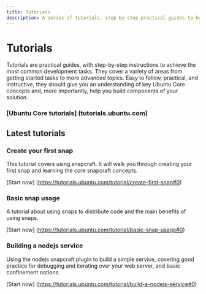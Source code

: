 ```yaml
---
title: Tutorials
description: A series of tutorials, step by step practical guides to help you achieve a variety of tasks from writing your first snap to building a node.js service.
---
```


# Tutorials

Tutorials are practical guides, with step-by-step instructions to achieve the most common development tasks. They cover a variety of areas from getting started tasks to more advanced topics. Easy to follow, practical, and instructive, they should give you an understanding of key Ubuntu Core concepts and, more importantly, help you build components of your solution.

### [Ubuntu Core tutorials] (tutorials.ubuntu.com)

## Latest tutorials

### Create your first snap

This tutorial covers using snapcraft. It will walk you through creating your first snap and learning the core snapcraft concepts.

[Start now] (https://tutorials.ubuntu.com/tutorial/create-first-snap#0)

### Basic snap usage

A tutorial about using snaps to distribute code and the main benefits of using snaps.

[Start now] (https://tutorials.ubuntu.com/tutorial/basic-snap-usage#0)

### Building a nodejs service 

Using the nodejs snapcraft plugin to build a simple service, covering good practice for debugging and iterating over your web server, and basic confinement notions.

[Start now] (https://tutorials.ubuntu.com/tutorial/build-a-nodejs-service#0)
